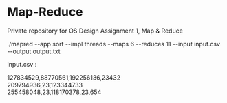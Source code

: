 # Map-Reduce
Private repository for OS Design Assignment 1, Map &amp; Reduce

./mapred --app sort --impl threads --maps 6 --reduces 11 --input input.csv --output output.txt

input.csv :

127834529,88770561,192256136,23432	
209794936,23,123344733	
255458048,23,118170378,23,654	

